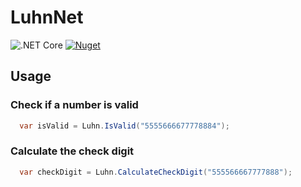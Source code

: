 # LuhnNet

![.NET Core](https://github.com/marcosgiurni/LuhnNet/workflows/.NET%20Core/badge.svg?branch=master)
[![Nuget](https://img.shields.io/nuget/v/LuhnNet?style=plastic)](https://www.nuget.org/packages/LuhnNet/2.0.0)

## Usage
### Check if a number is valid
```c#
  var isValid = Luhn.IsValid("5555666677778884");
```

### Calculate the check digit
```c#
  var checkDigit = Luhn.CalculateCheckDigit("555566667777888");
```
